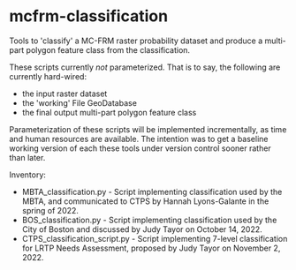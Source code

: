 # mcfrm-classification
Tools to 'classify' a  MC-FRM raster probability dataset and produce a multi-part polygon feature class from the classification.
 
These scripts currently _not_ parameterized. That is to say, the following are currently hard-wired:
* the input raster dataset
* the 'working' File GeoDatabase
* the final output multi-part polygon feature class

Parameterization of these scripts will be implemented incrementally, as time and human resources are available.
The intention was to get a baseline working version of each these tools under version control sooner rather than later.

Inventory:
* MBTA_classification.py - Script implementing classification used by the MBTA, and communicated to CTPS by Hannah Lyons-Galante in the spring of 2022.
* BOS_classification.py - Script implementing classification used by the City of Boston and discussed by Judy Tayor on October 14, 2022.
* CTPS_classification_script.py - Script implementing 7-level classification for LRTP Needs Assessment, proposed by Judy Tayor on November 2, 2022.